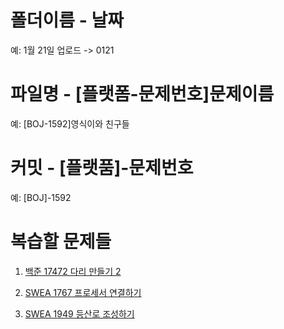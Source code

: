 # 폴더이름 - 날짜

예: 1월 21일 업로드 -> 0121

# 파일명 - [플랫폼-문제번호]문제이름

예: [BOJ-1592]영식이와 친구들

# 커밋 - [플랫품]-문제번호

예: [BOJ]-1592

# 복습할 문제들

1. [백준 17472 다리 만들기 2](https://www.acmicpc.net/problem/17472)

2. [SWEA 1767 프로세서 연결하기](https://swexpertacademy.com/main/code/problem/problemDetail.do?contestProbId=AV4suNtaXFEDFAUf)

3. [SWEA 1949 등산로 조성하기](https://swexpertacademy.com/main/code/problem/problemDetail.do?contestProbId=AV5PoOKKAPIDFAUq)